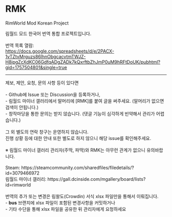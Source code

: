 # RMK
RimWorld Mod Korean Project

림월드 모드 한국어 번역 통합 프로젝트입니다.
<br>
<br>번역 목록 열람:
<br>https://docs.google.com/spreadsheets/d/e/2PACX-1vTZtvMrguzs86lhnObgcacvtmTWJZ-H8ipgZcXdKC06GdfqADgZADk7kQxrftbZhJmP0uM9hRFtDoUK/pubhtml?gid=1757504801&single=true
<hr>
제보, 제안, 요청, 문의 사항 등이 있다면<br>
<br>
  - Github에 Issue 또는 Discussion을 등록하거나,<br>
  - 림월드 마이너 갤러리에서 말머리에 [RMK]를 붙여 글을 써주세요. (말머리가 없으면 검색이 안됩니다.)<br>
  - 창작마당을 통한 문의는 받지 않습니다. (댓글 기능이 심각하게 빈약해서 관리가 어렵습니다.)<br>
<br>
그 외 별도의 연락 창구는 운영하지 않습니다.<br>
진행 상황 등에 대한 안내 또한 별도로 하지 않으니 해당 issue를 확인해주세요.<br>
<br>
※ 림월드 마이너 갤러리 관리자(주딱, 파딱)와 RMK는 아무런 관계가 없으니 유의바랍니다.<br>
<br>
Steam: https://steamcommunity.com/sharedfiles/filedetails/?id=3079466972<br>
림월드 마이너 갤러리: https://gall.dcinside.com/mgallery/board/lists?id=rimworld<br>
<br>
번역의 추가 또는 변경은 림왈도(Crowdin) 서식 xlsx 파일만을 통해서 이뤄집니다.<br>
- <b>bus</b> 브랜치에 xlsx 파일이 포함된 변경사항을 커밋하거나<br>
- 기타 수단을 통해 xlsx 파일을 공유한 뒤 관리자에게 요청하세요<br>
<br>
<br>
<br>
<br>
